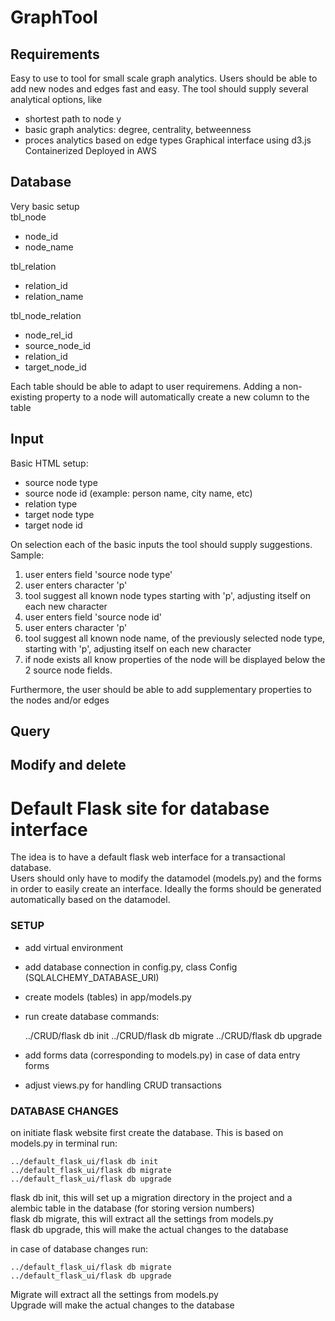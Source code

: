 # GraphTool


## Requirements
Easy to use to tool for small scale graph analytics. Users should be able to add new nodes and edges fast and easy.
The tool should supply several analytical options, like
- shortest path to node y
- basic graph analytics: degree, centrality, betweenness
- proces analytics based on edge types
Graphical interface using d3.js
Containerized 
Deployed in AWS

## Database
Very basic setup  
tbl_node
- node_id
- node_name

tbl_relation
- relation_id
- relation_name

tbl_node_relation
- node_rel_id
- source_node_id
- relation_id
- target_node_id

Each table should be able to adapt to user requiremens. Adding a non-existing property to a node will automatically create a new column to the table

## Input
Basic HTML setup: 
  - source node type
  - source node id (example: person name, city name, etc)
  - relation type
  - target node type
  - target node id

On selection each of the basic inputs the tool should supply suggestions.
Sample:
1. user enters field 'source node type'
2. user enters character 'p'
3. tool suggest all known node types starting with 'p', adjusting itself on each new character
4. user enters field 'source node id'
5. user enters character 'p'
6. tool suggest all known node name, of the previously selected node type, starting with 'p', adjusting itself on each new character
7. if node exists all know properties of the node will be displayed below the 2 source node fields.

Furthermore, the user should be able to add supplementary properties to the nodes and/or edges

## Query

## Modify and delete


# Default Flask site for database interface

The idea is to have a default flask web interface for a transactional database.  
Users should only have to modify the datamodel (models.py) and the forms in order to easily create an interface.
Ideally the forms should be generated automatically based on the datamodel.

### SETUP

- add virtual environment
- add database connection in config.py, class Config (SQLALCHEMY_DATABASE_URI)
- create models (tables) in app/models.py
- run create database commands:

  
    ../CRUD/flask db init
    ../CRUD/flask db migrate
    ../CRUD/flask db upgrade


- add forms data (corresponding to models.py) in case of data entry forms
- adjust views.py for handling CRUD transactions

### DATABASE CHANGES 

on initiate flask website first create the database. This is based on models.py
in terminal run:

    ../default_flask_ui/flask db init
    ../default_flask_ui/flask db migrate
    ../default_flask_ui/flask db upgrade

flask db init, this will set up a migration directory in the project and a alembic table in the database (for storing version numbers)  
flask db migrate, this will extract all the settings from models.py  
flask db upgrade, this will make the actual changes to the database  

in case of database changes run:  

    ../default_flask_ui/flask db migrate
    ../default_flask_ui/flask db upgrade
    
Migrate will extract all the settings from models.py  
Upgrade will make the actual changes to the database
